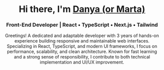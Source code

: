 <h1 align="center">Hi there, I'm 
  <a href="https://www.linkedin.com/in/YOUR-LINKEDIN" target="_blank">Danya (or Marta)</a>
</h1>

<h3 align="center">Front-End Developer | React • TypeScript • Next.js • Tailwind</h3>

<p align="center">
Greetings! 
A dedicated and adaptable developer with 3 years of hands-on experience building responsive and maintainable web interfaces. Specializing in React, TypeScript, and modern UI frameworks, I focus on performance, scalability, and clean architecture. Known for fast learning and a strong sense of responsibility,
I contribute to both technical implementation and UI/UX improvement.
</p>
